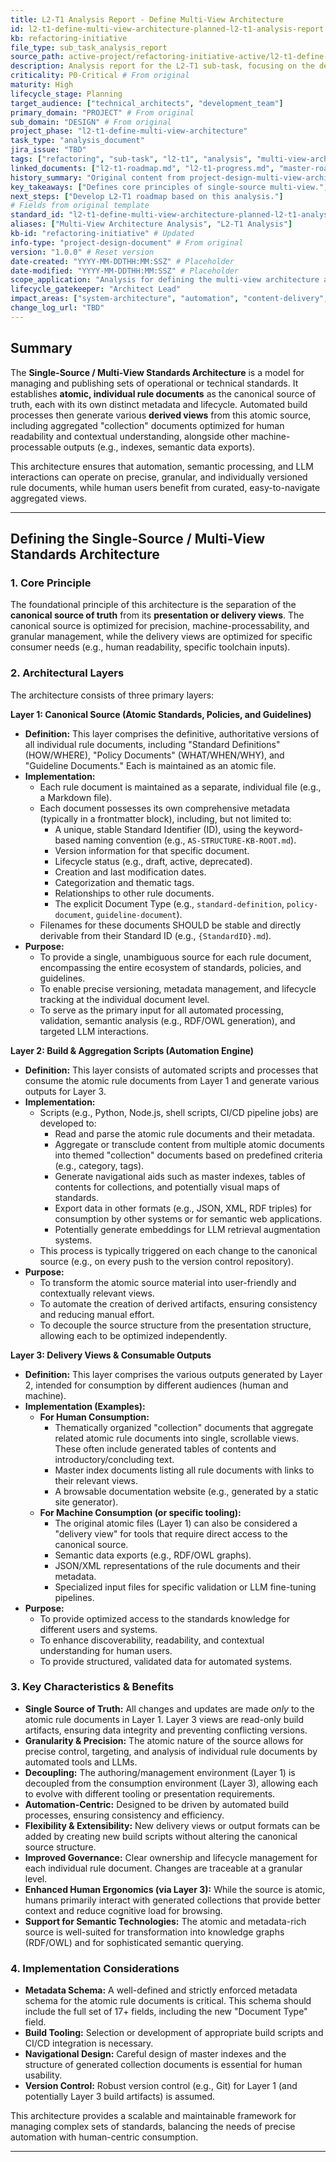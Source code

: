```yaml
---
title: L2-T1 Analysis Report - Define Multi-View Architecture
id: l2-t1-define-multi-view-architecture-planned-l2-t1-analysis-report
kb: refactoring-initiative
file_type: sub_task_analysis_report
source_path: active-project/refactoring-initiative-active/l2-t1-define-multi-view-architecture-planned/l2-t1-analysis-report.md
description: Analysis report for the L2-T1 sub-task, focusing on the design of the single-source, multi-view standards architecture.
criticality: P0-Critical # From original
maturity: High
lifecycle_stage: Planning
target_audience: ["technical_architects", "development_team"]
primary_domain: "PROJECT" # From original
sub_domain: "DESIGN" # From original
project_phase: "l2-t1-define-multi-view-architecture"
task_type: "analysis_document"
jira_issue: "TBD"
tags: ["refactoring", "sub-task", "l2-t1", "analysis", "multi-view-architecture", "status/planned", "info-type/project-design-document", "topic/system-architecture"]
linked_documents: ["l2-t1-roadmap.md", "l2-t1-progress.md", "master-roadmap.md"]
history_summary: "Original content from project-design-multi-view-architecture.md, repurposed for L2-T1 sub-task."
key_takeaways: ["Defines core principles of single-source multi-view.", "Outlines architectural layers and benefits."]
next_steps: ["Develop L2-T1 roadmap based on this analysis."]
# Fields from original template
standard_id: "l2-t1-define-multi-view-architecture-planned-l2-t1-analysis-report" # New ID
aliases: ["Multi-View Architecture Analysis", "L2-T1 Analysis"]
kb-id: "refactoring-initiative" # Updated
info-type: "project-design-document" # From original
version: "1.0.0" # Reset version
date-created: "YYYY-MM-DDTHH:MM:SSZ" # Placeholder
date-modified: "YYYY-MM-DDTHH:MM:SSZ" # Placeholder
scope_application: "Analysis for defining the multi-view architecture as part of L2-T1 sub-task." # Updated
lifecycle_gatekeeper: "Architect Lead"
impact_areas: ["system-architecture", "automation", "content-delivery", "sub-task-planning"] # From original, added sub-task context
change_log_url: "TBD"
---
```

## Summary

The **Single-Source / Multi-View Standards Architecture** is a model for managing and publishing sets of operational or technical standards. It establishes **atomic, individual rule documents** as the canonical source of truth, each with its own distinct metadata and lifecycle. Automated build processes then generate various **derived views** from this atomic source, including aggregated "collection" documents optimized for human readability and contextual understanding, alongside other machine-processable outputs (e.g., indexes, semantic data exports).

This architecture ensures that automation, semantic processing, and LLM interactions can operate on precise, granular, and individually versioned rule documents, while human users benefit from curated, easy-to-navigate aggregated views.

---

## Defining the Single-Source / Multi-View Standards Architecture

### 1. Core Principle

The foundational principle of this architecture is the separation of the **canonical source of truth** from its **presentation or delivery views**. The canonical source is optimized for precision, machine-processability, and granular management, while the delivery views are optimized for specific consumer needs (e.g., human readability, specific toolchain inputs).

### 2. Architectural Layers

The architecture consists of three primary layers:

**Layer 1: Canonical Source (Atomic Standards, Policies, and Guidelines)**

*   **Definition:** This layer comprises the definitive, authoritative versions of all individual rule documents, including "Standard Definitions" (HOW/WHERE), "Policy Documents" (WHAT/WHEN/WHY), and "Guideline Documents." Each is maintained as an atomic file.
*   **Implementation:**
    *   Each rule document is maintained as a separate, individual file (e.g., a Markdown file).
    *   Each document possesses its own comprehensive metadata (typically in a frontmatter block), including, but not limited to:
        *   A unique, stable Standard Identifier (ID), using the keyword-based naming convention (e.g., `AS-STRUCTURE-KB-ROOT.md`).
        *   Version information for that specific document.
        *   Lifecycle status (e.g., draft, active, deprecated).
        *   Creation and last modification dates.
        *   Categorization and thematic tags.
        *   Relationships to other rule documents.
        *   The explicit Document Type (e.g., `standard-definition`, `policy-document`, `guideline-document`).
    *   Filenames for these documents SHOULD be stable and directly derivable from their Standard ID (e.g., `{StandardID}.md`).
*   **Purpose:**
    *   To provide a single, unambiguous source for each rule document, encompassing the entire ecosystem of standards, policies, and guidelines.
    *   To enable precise versioning, metadata management, and lifecycle tracking at the individual document level.
    *   To serve as the primary input for all automated processing, validation, semantic analysis (e.g., RDF/OWL generation), and targeted LLM interactions.

**Layer 2: Build & Aggregation Scripts (Automation Engine)**

*   **Definition:** This layer consists of automated scripts and processes that consume the atomic rule documents from Layer 1 and generate various outputs for Layer 3.
*   **Implementation:**
    *   Scripts (e.g., Python, Node.js, shell scripts, CI/CD pipeline jobs) are developed to:
        *   Read and parse the atomic rule documents and their metadata.
        *   Aggregate or transclude content from multiple atomic documents into themed "collection" documents based on predefined criteria (e.g., category, tags).
        *   Generate navigational aids such as master indexes, tables of contents for collections, and potentially visual maps of standards.
        *   Export data in other formats (e.g., JSON, XML, RDF triples) for consumption by other systems or for semantic web applications.
        *   Potentially generate embeddings for LLM retrieval augmentation systems.
    *   This process is typically triggered on each change to the canonical source (e.g., on every push to the version control repository).
*   **Purpose:**
    *   To transform the atomic source material into user-friendly and contextually relevant views.
    *   To automate the creation of derived artifacts, ensuring consistency and reducing manual effort.
    *   To decouple the source structure from the presentation structure, allowing each to be optimized independently.

**Layer 3: Delivery Views & Consumable Outputs**

*   **Definition:** This layer comprises the various outputs generated by Layer 2, intended for consumption by different audiences (human and machine).
*   **Implementation (Examples):**
    *   **For Human Consumption:**
        *   Thematically organized "collection" documents that aggregate related atomic rule documents into single, scrollable views. These often include generated tables of contents and introductory/concluding text.
        *   Master index documents listing all rule documents with links to their relevant views.
        *   A browsable documentation website (e.g., generated by a static site generator).
    *   **For Machine Consumption (or specific tooling):**
        *   The original atomic files (Layer 1) can also be considered a "delivery view" for tools that require direct access to the canonical source.
        *   Semantic data exports (e.g., RDF/OWL graphs).
        *   JSON/XML representations of the rule documents and their metadata.
        *   Specialized input files for specific validation or LLM fine-tuning pipelines.
*   **Purpose:**
    *   To provide optimized access to the standards knowledge for different users and systems.
    *   To enhance discoverability, readability, and contextual understanding for human users.
    *   To provide structured, validated data for automated systems.

### 3. Key Characteristics & Benefits

*   **Single Source of Truth:** All changes and updates are made *only* to the atomic rule documents in Layer 1. Layer 3 views are read-only build artifacts, ensuring data integrity and preventing conflicting versions.
*   **Granularity & Precision:** The atomic nature of the source allows for precise control, targeting, and analysis of individual rule documents by automated tools and LLMs.
*   **Decoupling:** The authoring/management environment (Layer 1) is decoupled from the consumption environment (Layer 3), allowing each to evolve with different tooling or presentation requirements.
*   **Automation-Centric:** Designed to be driven by automated build processes, ensuring consistency and efficiency.
*   **Flexibility & Extensibility:** New delivery views or output formats can be added by creating new build scripts without altering the canonical source structure.
*   **Improved Governance:** Clear ownership and lifecycle management for each individual rule document. Changes are traceable at a granular level.
*   **Enhanced Human Ergonomics (via Layer 3):** While the source is atomic, humans primarily interact with generated collections that provide better context and reduce cognitive load for browsing.
*   **Support for Semantic Technologies:** The atomic and metadata-rich source is well-suited for transformation into knowledge graphs (RDF/OWL) and for sophisticated semantic querying.

### 4. Implementation Considerations

*   **Metadata Schema:** A well-defined and strictly enforced metadata schema for the atomic rule documents is critical. This schema should include the full set of 17+ fields, including the new "Document Type" field.
*   **Build Tooling:** Selection or development of appropriate build scripts and CI/CD integration is necessary.
*   **Navigational Design:** Careful design of master indexes and the structure of generated collection documents is essential for human usability.
*   **Version Control:** Robust version control (e.g., Git) for Layer 1 (and potentially Layer 3 build artifacts) is assumed.

This architecture provides a scalable and maintainable framework for managing complex sets of standards, balancing the needs of precise automation with human-centric consumption.

---